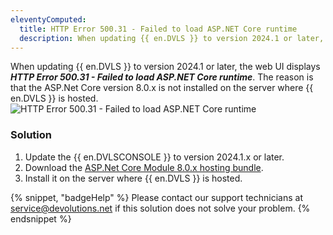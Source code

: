 ```yaml
---
eleventyComputed:
  title: HTTP Error 500.31 - Failed to load ASP.NET Core runtime
  description: When updating {{ en.DVLS }} to version 2024.1 or later, the web UI displays HTTP Error 500.31 - Failed to load ASP.NET Core runtime.
---
```

When updating {{ en.DVLS }} to version 2024.1 or later, the web UI displays ***HTTP Error 500.31 - Failed to load ASP.NET Core runtime***. The reason is that the ASP.Net Core version 8.0.x is not installed on the server where {{ en.DVLS }} is hosted.
![HTTP Error 500.31 - Failed to load ASP.NET Core runtime](https://cdnweb.devolutions.net/docs/INTERFACE2026.png)

### Solution

1. Update the {{ en.DVLSCONSOLE }} to version 2024.1.x or later.
1. Download the [ASP.Net Core Module 8.0.x hosting bundle](https://dotnet.microsoft.com/en-us/download/dotnet/8.0).
1. Install it on the server where {{ en.DVLS }} is hosted.

{% snippet, "badgeHelp" %}
Please contact our support technicians at [service@devolutions.net](mailto:service@devolutions.net) if this solution does not solve your problem.
{% endsnippet %}